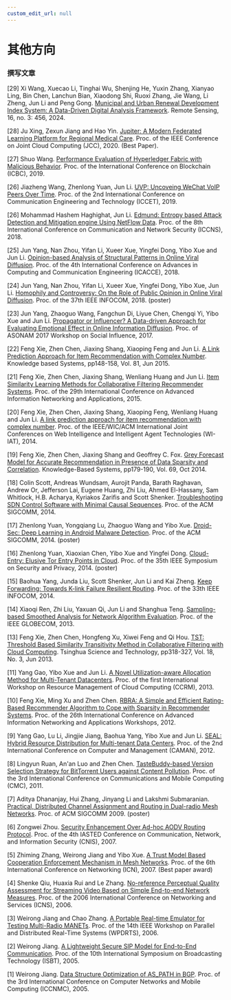 ```yaml
---
custom_edit_url: null
---
```


# 其他方向

### 撰写文章

[29] Xi Wang, Xuecao Li, Tinghai Wu, Shenjing He, Yuxin Zhang, Xianyao Ling, Bin Chen, Lanchun Bian, Xiaodong Shi, Ruoxi Zhang, Jie Wang, Li Zheng, Jun Li and Peng Gong. [Municipal and Urban Renewal Development Index System: A Data-Driven Digital Analysis Framework](https://www.mdpi.com/2072-4292/16/3/456). Remote Sensing, 16, no. 3: 456, 2024.

[28] Ju Xing, Zexun Jiang and Hao Yin. [Jupiter: A Modern Federated Learning Platform for Regional Medical Care](../../static/share/2020-Jupiter_final.pdf). Proc. of the IEEE Conference on Joint Cloud Computing (JCC), 2020. (Best Paper).

[27] Shuo Wang. [Performance Evaluation of Hyperledger Fabric with Malicious Behavior](../../static/share/ICBC2019_ShuoWang-2.pdf). Proc. of the International Conference on Blockchain (ICBC), 2019.

[26] Jiazheng Wang, Zhenlong Yuan, Jun Li. [UVP: Uncoveing WeChat VoIP Peers Over Time](../../static/share/UVP.pdf). Proc. of the 2nd International Conference on Communication Engineering and Technology (ICCET), 2019.

[26] Mohammad Hashem Haghighat, Jun Li. [Edmund: Entropy based Attack Detection and Mitigation engine Using NetFlow Data](../../static/share/Ali-edmund.pdf). Proc. of the 8th International Conference on Communication and Network Security (ICCNS), 2018.

[25] Jun Yang, Nan Zhou, Yifan Li, Xueer Xue, Yingfei Dong, Yibo Xue and Jun Li. [Opinion-based Analysis of Structural Patterns in Online Viral Diffusion](../../static/share/Jun_Yang-ICACCE_2018.pdf). Proc. of the 4th International Conference on Advances in Computing and Communication Engineering (ICACCE), 2018.

[24] Jun Yang, Nan Zhou, Yifan Li, Xueer Xue, Yingfei Dong, Yibo Xue, Jun Li. [Homophily and Controversy: On the Role of Public Opinion in Online Viral Diffusion](../../static/share/Homophily.pdf). Proc. of the 37th IEEE INFOCOM, 2018. (poster)

[23] Jun Yang, Zhaoguo Wang, Fangchun Di, Liyue Chen, Chengqi Yi, Yibo Xue and Jun Li. [Propagator or Influencer? A Data-driven Approach for Evaluating Emotional Effect in Online Information Diffusion](../../static/share/JunYang_CRV_ASONAM_2017_paper_140.pdf). Proc. of ASONAM 2017 Workshop on Social Influence, 2017.

[22] Feng Xie, Zhen Chen, Jiaxing Shang, Xiaoping Feng and Jun Li. [A Link Prediction Approach for Item Recommendation with Complex Number](../../static/share/XieFeng-KBS2015.pdf). Knowledge based Systems, pp148-158, Vol. 81, Jun 2015.

[21] Feng Xie, Zhen Chen, Jiaxing Shang, Wenliang Huang and Jun Li. [Item Similarity Learning Methods for Collaborative Filtering Recommender Systems](../../static/share/XieFeng-AINA2015.pdf). Proc. of the 29th International Conference on Advanced Information Networking and Applications, 2015.

[20] Feng Xie, Zhen Chen, Jiaxing Shang, Xiaoping Feng, Wenliang Huang and Jun Li. [A link prediction approach for item recommendation with complex number](../../static/share/XieFeng-WI2014.pdf). Proc. of the IEEE/WIC/ACM International Joint Conferences on Web Intelligence and Intelligent Agent Technologies (WI-IAT), 2014.

[19] Feng Xie, Zhen Chen, Jiaxing Shang and Geoffrey C. Fox. [Grey Forecast Model for Accurate Recommendation in Presence of Data Sparsity and Correlation](../../static/share/XieFeng-KBS2014.pdf). Knowledge-Based Systems, pp179-190, Vol. 69, Oct 2014.

[18] Colin Scott, Andreas Wundsam, Aurojit Panda, Barath Raghavan, Andrew Or, Jefferson Lai, Eugene Huang, Zhi Liu, Ahmed El-Hassany, Sam Whitlock, H.B. Acharya, Kyriakos Zarifis and Scott Shenker. [Troubleshooting SDN Control Software with Minimal Causal Sequences](../../static/share/LiuZhi-SIGCOMM2014.pdf). Proc. of the ACM SIGCOMM, 2014.

[17] Zhenlong Yuan, Yongqiang Lu, Zhaoguo Wang and Yibo Xue. [Droid-Sec: Deep Learning in Android Malware Detection](../../static/share/YuanZhenlong-SIGCOMM2014.pdf). Proc. of the ACM SIGCOMM, 2014. (poster)

[16] Zhenlong Yuan, Xiaoxian Chen, Yibo Xue and Yingfei Dong. [Cloud-Entry: Elusive Tor Entry Points in Cloud](../../static/share/YuanZhenlong-S&P2014.pdf). Proc. of the 35th IEEE Symposium on Security and Privacy, 2014. (poster)

[15] Baohua Yang, Junda Liu, Scott Shenker, Jun Li and Kai Zheng. [Keep Forwarding: Towards K-link Failure Resilient Routing](../../static/share/YangBaohua-INFOCOM2014.pdf). Proc. of the 33th IEEE INFOCOM, 2014.

[14] Xiaoqi Ren, Zhi Liu, Yaxuan Qi, Jun Li and Shanghua Teng. [Sampling-based Smoothed Analysis for Network Algorithm Evaluation](../../static/share/RenXiaoqi-SSA.pdf). Proc. of the IEEE GLOBECOM, 2013.

[13] Feng Xie, Zhen Chen, Hongfeng Xu, Xiwei Feng and Qi Hou. [TST: Threshold Based Similarity Transitivity Method in Collaborative Filtering with Cloud Computing](../../static/share/XieFeng-TST.pdf). Tsinghua Science and Technology, pp318-327, Vol. 18, No. 3, Jun 2013.

[11] Yang Gao, Yibo Xue and Jun Li. [A Novel Utilization-aware Allocation Method for Multi-Tenant Datacenters](../../static/share/GaoYang-CCRM.pdf). Proc. of the first International Workshop on Resource Management of Cloud Computing (CCRM), 2013.

[10] Feng Xie, Ming Xu and Zhen Chen. [RBRA: A Simple and Efficient Rating-Based Recommender Algorithm to Cope with Sparsity in Recommender Systems](../../static/share/XieFeng-RBRA.pdf). Proc. of the 26th International Conference on Advanced Information Networking and Applications Workshops, 2012.

[9] Yang Gao, Lu Li, Jingjie Jiang, Baohua Yang, Yibo Xue and Jun Li. [SEAL: Hybrid Resource Distribution for Multi-tenant Data Centers](../../static/share/GaoYang-SEAL.pdf). Proc. of the 2nd International Conference on Computer and Management (CAMAN), 2012.

[8] Lingyun Ruan, An'an Luo and Zhen Chen. [TasteBuddy-based Version Selection Strategy for BitTorrent Users against Content Pollution](../../static/share/tastebuddy.pdf). Proc. of the 3rd International Conference on Communications and Mobile Computing (CMC), 2011.

[7] Aditya Dhananjay, Hui Zhang, Jinyang Li and Lakshmi Submaranian. [Practical, Distributed Channel Assignment and Routing in Dual-radio Mesh Networks](../../static/share/Roma_prop.pdf). Proc. of ACM SIGCOMM 2009. (poster)

[6] Zongwei Zhou. [Security Enhancement Over Ad-hoc AODV Routing Protocol](../../static/share/Ad_hoc-CNIS2007.pdf). Proc. of the 4th IASTED Conference on Communication, Network, and Information Security (CNIS), 2007.

[5] Zhiming Zhang, Weirong Jiang and Yibo Xue. [A Trust Model Based Cooperation Enforcement Mechanism in Mesh Networks](../../static/share/PID335882_finalSubmission.pdf). Proc. of the 6th International Conference on Networking (ICN), 2007. (Best paper award)

[4] Shenke Qiu, Huaxia Rui and Le Zhang. [No-reference Perceptual Quality Assessment for Streaming Video Based on Simple End-to-end Network Measures](../../static/share/skqiu-quality-final.pdf). Proc. of the 2006 International Conference on Networking and Services (ICNS), 2006.

[3] Weirong Jiang and Chao Zhang. [A Portable Real-time Emulator for Testing Multi-Radio MANETs](../../static/share/IPDPS_PoEm.pdf). Proc. of the 14th IEEE Workshop on Parallel and Distributed Real-Time Systems (WPDRTS), 2006.

[2] Weirong Jiang. [A Lightweight Secure SIP Model for End-to-End Communication](../../static/share/ISBT_SIP.pdf). Proc. of the 10th International Symposium on Broadcasting Technology (ISBT), 2005.

[1] Weirong Jiang. [Data Structure Optimization of AS_PATH in BGP](../../static/share/ICCNMC_BGP.pdf). Proc. of the 3rd International Conference on Computer Networks and Mobile Computing (ICCNMC), 2005.
